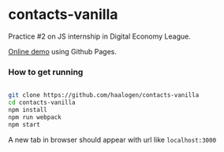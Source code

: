 # contacts-vanilla
Practice #2 on JS internship in Digital Economy League.

[Online demo](https://haalogen.github.io/contacts-vanilla/) using Github Pages.

### How to get running
```bash

git clone https://github.com/haalogen/contacts-vanilla
cd contacts-vanilla
npm install
npm run webpack
npm start

```

A new tab in browser should appear with url like `localhost:3000`
